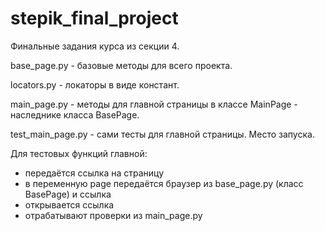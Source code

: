 # stepik_final_project
Финальные задания курса из секции 4.


base_page.py - базовые методы для всего проекта.

locators.py - локаторы в виде констант.

main_page.py - методы для главной страницы в классе MainPage - наследнике класса BasePage.

test_main_page.py - сами тесты для главной страницы. Место запуска.

Для тестовых функций главной:
- передаётся ссылка на страницу
- в переменную page передаётся браузер из base_page.py (класс BasePage) и ссылка
- открывается ссылка
- отрабатывают проверки из main_page.py

